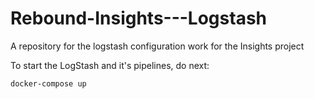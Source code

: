 # Rebound-Insights---Logstash
A repository for the logstash configuration work for the Insights project


To start the LogStash and it's pipelines, do next:
```
docker-compose up
```